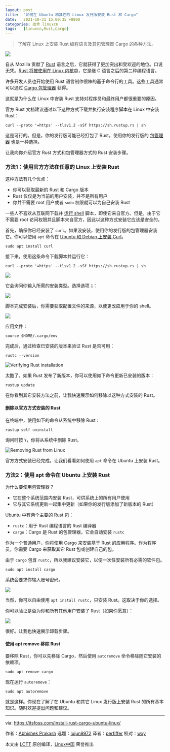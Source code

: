 ```yaml
---
layout: post
title:	"如何在 Ubuntu 和其它的 Linux 发行版安装 Rust 和 Cargo"
date:	2021-10-31 15:00:35 +0800 
categories:	技术 linuxcn 
tags:	[linuxcn,Rust,Cargo]
---
```




> 
> 了解在 Linux 上安装 Rust 编程语言及其包管理器 Cargo 的各种方法。
> 
> 
> 


![](/Asserts/Images/album/202110/31/150031j9e0xgeg9jpxeip0.jpg)


自从 Mozilla 贡献了 [Rust](https://www.rust-lang.org/) 语言之后，它就获得了更加突出和受欢迎的地位。口说无凭。[Rust 将被使用在 Linux 内核中](https://www.zdnet.com/article/rust-in-the-linux-kernel-why-it-matters-and-whats-happening-next/)，它是继 C 语言之后的第二种编程语言。


许多开发人员也开始使用 Rust 语言制作很棒的基于命令行的工具。这些工具通常可以通过 [Cargo 包管理器](https://crates.io/) 获得。


这就是为什么在 Linux 中安装 Rust 支持对程序员和最终用户都很重要的原因。


官方 Rust 文档建议通过以下这种方式下载并执行安装程序脚本在 Linux 中安装 Rust：



```
curl --proto '=https' --tlsv1.2 -sSf https://sh.rustup.rs | sh

```

这是可行的。但是，你的发行版可能已经打包了 Rust。使用你的发行版的 [包管理器](https://itsfoss.com/package-manager/) 也是一种选择。


让我向你介绍官方 Rust 方式和包管理器方式的 Rust 安装步骤。


### 方法1：使用官方方法在任意的 Linux 上安装 Rust


这种方法有几个优点：


* 你可以获取最新的 Rust 和 Cargo 版本
* Rust 仅仅是为当前的用户安装，并不是所有用户
* 你并不需要 root 用户或者 `sudo` 权限就可以为自己安装 Rust


一些人不喜欢从互联网下载并 [运行 shell](https://itsfoss.com/run-shell-script-linux/) 脚本，即使它来自官方。但是，由于它不需要 root 访问权限并且脚本来自官方，因此以这种方式安装它应该是安全的。


首先，确保你已经安装了 `curl`。如果没安装，使用你的发行版的包管理器安装它。你可以使用 `apt` 命令在 [Ubuntu 和 Debian 上安装 Curl](https://itsfoss.com/install-curl-ubuntu/)。



```
sudo apt install curl

```

接下来，使用这条命令下载脚本并运行它：



```
curl --proto '=https' --tlsv1.2 -sSf https://sh.rustup.rs | sh

```

![](/Asserts/Images/album/202110/31/150036mba1shcjwihv7xsk.png)


它会询问你输入所需的安装类型。选择选项 `1`：


![](/Asserts/Images/album/202110/31/150036o1igbiwb46f66i44.png)


脚本完成安装后，你需要获取配置文件的来源，以使更改应用于你的 shell。


![](/Asserts/Images/album/202110/31/150036jad8dbuydb7f43d3.png)


应用文件：



```
source $HOME/.cargo/env

```

完成后，通过检查已安装的版本来验证 Rust 是否可用：



```
rustc --version

```

![Verifying Rust installation](/Asserts/Images/album/202110/31/150036kc0coytuqdbt9ydc.png)


太酷了。如果 Rust 发布了新版本，你可以使用如下命令更新已安装的版本：



```
rustup update

```

在你看到其它安装方法之前，让我快速展示如何移除以这种方式安装的 Rust。


#### 删除以官方方式安装的 Rust


在终端中，使用如下的命令从系统中移除 Rust：



```
rustup self uninstall

```

询问时按 `Y`，你将从系统中删除 Rust。


![Removing Rust from Linux](/Asserts/Images/album/202110/31/150037tsyyz4us55ooudsg.png)


官方方式安装已经完成。让我们看看如何使用 `apt` 命令在 Ubuntu 上安装 Rust。


### 方法2：使用 apt 命令在 Ubuntu 上安装 Rust


为什么要使用包管理器？


* 它在整个系统范围内安装 Rust，可供系统上的所有用户使用
* 它与其它系统更新一起集中更新（如果你的发行版添加了新版本的 Rust）


Ubuntu 中有两个主要的 Rust 包：


* `rustc`：用于 Rust 编程语言的 Rust 编译器
* `cargo`：Cargo 是 Rust 的包管理器，它会自动安装 `rustc`


作为一个普通用户，你将使用 Cargo 来安装基于 Rust 的应用程序。作为程序员，你需要 Cargo 来获取其它 Rust 包或创建自己的包。


由于 `cargo` 包含 `rustc`，所以我建议安装它，以便一次性安装所有必需的软件包。



```
sudo apt install cargo

```

系统会要求你输入账号密码。


![](/Asserts/Images/album/202110/31/150037fz271l9qblfllldf.png)


当然，你可以自由使用 `apt install rustc`，只安装 Rust。这取决于你的选择。


你可以验证是否为你和所有其他用户安装了 Rust（如果你愿意）：


![](/Asserts/Images/album/202110/31/150037s4330z0m3gx63mzz.png)


很好。让我也快速展示卸载步骤。


#### 使用 apt remove 移除 Rust


要移除 Rust，你可以先移除 Cargo，然后使用 `autoremove` 命令移除随它安装的依赖项。



```
sudo apt remove cargo

```

现在运行 `autoremove`：



```
sudo apt autoremove

```

就是这样。你现在了解了在 Ubuntu 和其它 Linux 发行版上安装 Rust 的所有基本知识。随时欢迎提出问题和建议。




---


via: <https://itsfoss.com/install-rust-cargo-ubuntu-linux/>


作者：[Abhishek Prakash](https://itsfoss.com/author/abhishek/) 选题：[lujun9972](https://github.com/lujun9972) 译者：[perfiffer](https://github.com/perfiffer) 校对：[wxy](https://github.com/wxy)


本文由 [LCTT](https://github.com/LCTT/TranslateProject) 原创编译，[Linux中国](https://linux.cn/) 荣誉推出
